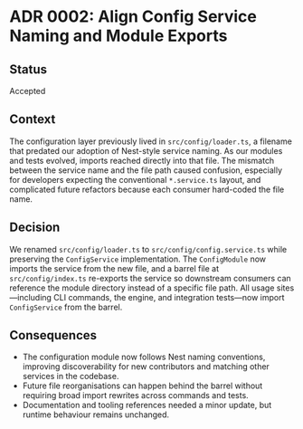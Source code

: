 # ADR 0002: Align Config Service Naming and Module Exports

## Status

Accepted

## Context

The configuration layer previously lived in `src/config/loader.ts`, a filename that
predated our adoption of Nest-style service naming. As our modules and tests evolved,
imports reached directly into that file. The mismatch between the service name and the
file path caused confusion, especially for developers expecting the conventional
`*.service.ts` layout, and complicated future refactors because each consumer hard-coded
the file name.

## Decision

We renamed `src/config/loader.ts` to `src/config/config.service.ts` while preserving the
`ConfigService` implementation. The `ConfigModule` now imports the service from the new
file, and a barrel file at `src/config/index.ts` re-exports the service so downstream
consumers can reference the module directory instead of a specific file path. All usage
sites—including CLI commands, the engine, and integration tests—now import `ConfigService`
from the barrel.

## Consequences

- The configuration module now follows Nest naming conventions, improving discoverability
  for new contributors and matching other services in the codebase.
- Future file reorganisations can happen behind the barrel without requiring broad import
  rewrites across commands and tests.
- Documentation and tooling references needed a minor update, but runtime behaviour
  remains unchanged.
